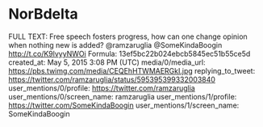 # NorBdelta

FULL TEXT: Free speech fosters progress, how can one change opinion when nothing new is added? @ramzaruglia @SomeKindaBoogin http://t.co/K9lvyyNWOi
Formula: 13ef5bc22b024ebcb5845ec51b55ce5d
created_at: May 5, 2015 3:08 PM (UTC)
media/0/media_url: https://pbs.twimg.com/media/CEQEhHTWMAERGkI.jpg
replying_to_tweet: https://twitter.com/ramzaruglia/status/595395399332003840
user_mentions/0/profile: https://twitter.com/ramzaruglia
user_mentions/0/screen_name: ramzaruglia
user_mentions/1/profile: https://twitter.com/SomeKindaBoogin
user_mentions/1/screen_name: SomeKindaBoogin